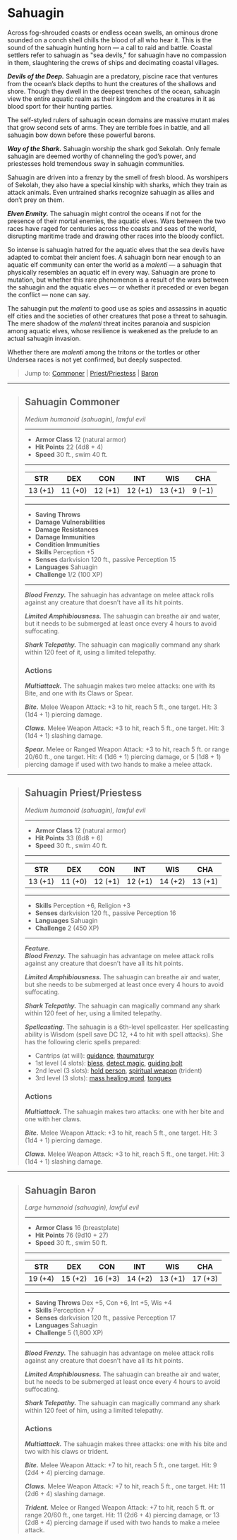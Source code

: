 # Sahuagin
Across fog-shrouded coasts or endless ocean swells, an ominous drone sounded on a conch shell chills the blood of all who hear it. This is the sound of the sahuagin hunting horn — a call to raid and battle. Coastal settlers refer to sahuagin as "sea devils," for sahuagin have no compassion in them, slaughtering the crews of ships and decimating coastal villages.

***Devils of the Deep.*** Sahuagin are a predatory, piscine race that ventures from the ocean’s black depths to hunt the creatures of the shallows and shore. Though they dwell in the deepest trenches of the ocean, sahuagin view the entire aquatic realm as their kingdom and the creatures in it as blood sport for their hunting parties.

The self-styled rulers of sahuagin ocean domains are massive mutant males that grow second sets of arms. They are terrible foes in battle, and all sahuagin bow down before these powerful barons.

***Way of the Shark.*** Sahuagin worship the shark god Sekolah. Only female sahuagin are deemed worthy of channeling the god’s power, and priestesses hold tremendous sway in sahuagin communities.

Sahuagin are driven into a frenzy by the smell of fresh blood. As worshipers of Sekolah, they also have a special kinship with sharks, which they train as attack animals. Even untrained sharks recognize sahuagin as allies and don’t prey on them.

***Elven Enmity.*** The sahuagin might control the oceans if not for the presence of their mortal enemies, the aquatic elves. Wars between the two races have raged for centuries across the coasts and seas of the world, disrupting maritime trade and drawing other races into the bloody conflict.

So intense is sahuagin hatred for the aquatic elves that the sea devils have adapted to combat their ancient foes. A sahuagin born near enough to an aquatic elf community can enter the world as a *malenti* — a sahuagin that physically resembles an aquatic elf in every way. Sahuagin are prone to mutation, but whether this rare phenomenon is a result of the wars between the sahuagin and the aquatic elves — or whether it preceded or even began the conflict — none can say.

The sahuagin put the *malenti* to good use as spies and assassins in aquatic elf cities and the societies of other creatures that pose a threat to sahuagin. The mere shadow of the *malenti* threat incites paranoia and suspicion among aquatic elves, whose resilience is weakened as the prelude to an actual sahuagin invasion.

Whether there are *malenti* among the tritons or the tortles or other Undersea races is not yet confirmed, but deeply suspected.

> Jump to: [Commoner](#commoner) | [Priest/Priestess](#priestpriestess) | [Baron](#baron)

---

>## Sahuagin Commoner
>*Medium humanoid (sahuagin), lawful evil*
>___
>- **Armor Class** 12 (natural armor)
>- **Hit Points** 22 (4d8 + 4)
>- **Speed** 30 ft., swim 40 ft.
>___
>|STR|DEX|CON|INT|WIS|CHA|
>|:---:|:---:|:---:|:---:|:---:|:---:|
>|13 (+1)|11 (+0)|12 (+1)|12 (+1)|13 (+1)|9 (−1)|
>
>___
>- **Saving Throws** 
>- **Damage Vulnerabilities** 
>- **Damage Resistances** 
>- **Damage Immunities** 
>- **Condition Immunities** 
>- **Skills** Perception +5
>- **Senses** darkvision 120 ft., passive Perception 15
>- **Languages** Sahuagin
>- **Challenge** 1/2 (100 XP)
>___
>***Blood Frenzy.*** The sahuagin has advantage on melee attack rolls against any creature that doesn’t have all its hit points.
>
>***Limited Amphibiousness.*** The sahuagin can breathe air and water, but it needs to be submerged at least once every 4 hours to avoid suffocating.
>
>***Shark Telepathy.*** The sahuagin can magically command any shark within 120 feet of it, using a limited telepathy.
>
>### Actions
>***Multiattack.*** The sahuagin makes two melee attacks: one with its Bite, and one with its Claws or Spear.
>
>***Bite.*** Melee Weapon Attack: +3 to hit, reach 5 ft., one target. Hit: 3 (1d4 + 1) piercing damage.
>
>***Claws.*** Melee Weapon Attack: +3 to hit, reach 5 ft., one target. Hit: 3 (1d4 + 1) slashing damage.
>
>***Spear.*** Melee or Ranged Weapon Attack: +3 to hit, reach 5 ft. or range 20/60 ft., one target. Hit: 4 (1d6 + 1) piercing damage, or 5 (1d8 + 1) piercing damage if used with two hands to make a melee attack.

---

>## Sahuagin Priest/Priestess
>*Medium humanoid (sahuagin), lawful evil*
>___
>- **Armor Class** 12 (natural armor)
>- **Hit Points** 33 (6d8 + 6)
>- **Speed** 30 ft., swim 40 ft.
>___
>|STR|DEX|CON|INT|WIS|CHA|
>|:---:|:---:|:---:|:---:|:---:|:---:|
>|13 (+1)|11 (+0)|12 (+1)|12 (+1)|14 (+2)|13 (+1)|
>
>___
>- **Skills** Perception +6, Religion +3
>- **Senses** darkvision 120 ft., passive Perception 16
>- **Languages** Sahuagin
>- **Challenge** 2 (450 XP)
>___
>***Feature.***   
>***Blood Frenzy.*** The sahuagin has advantage on melee attack rolls against any creature that doesn’t have all its hit points.
>
>***Limited Amphibiousness.*** The sahuagin can breathe air and water, but she needs to be submerged at least once every 4 hours to avoid suffocating.
>
>***Shark Telepathy.*** The sahuagin can magically command any shark within 120 feet of her, using a limited telepathy.
>
>***Spellcasting.*** The sahuagin is a 6th-level spellcaster. Her spellcasting ability is Wisdom (spell save DC 12, +4 to hit with spell attacks). She has the following cleric spells prepared:
>
>* Cantrips (at will): [guidance](../Magic/Spells/guidance.md), [thaumaturgy](../Magic/Spells/thaumaturgy.md)
>* 1st level (4 slots): [bless](../Magic/Spells/bless.md), [detect magic](../Magic/Spells/detect-magic.md), [guiding bolt](../Magic/Spells/guiding-bolt.md)
>* 2nd level (3 slots): [hold person](../Magic/Spells/hold-person.md), [spiritual weapon](../Magic/Spells/spiritual-weapon.md) (trident)
>* 3rd level (3 slots): [mass healing word](../Magic/Spells/mass-healing-word.md), [tongues](../Magic/Spells/tongues.md)
>
>### Actions
>***Multiattack.*** The sahuagin makes two attacks: one with her bite and one with her claws.
>
>***Bite.*** Melee Weapon Attack: +3 to hit, reach 5 ft., one target. Hit: 3 (1d4 + 1) piercing damage.
>
>***Claws.*** Melee Weapon Attack: +3 to hit, reach 5 ft., one target. Hit: 3 (1d4 + 1) slashing damage.

---

>## Sahuagin Baron
>*Large humanoid (sahuagin), lawful evil*
>___
>- **Armor Class** 16 (breastplate)
>- **Hit Points** 76 (9d10 + 27)
>- **Speed** 30 ft., swim 50 ft.
>___
>|STR|DEX|CON|INT|WIS|CHA|
>|:---:|:---:|:---:|:---:|:---:|:---:|
>|19 (+4)|15 (+2)|16 (+3)|14 (+2)|13 (+1)|17 (+3)|
>
>___
>- **Saving Throws** Dex +5, Con +6, Int +5, Wis +4
>- **Skills** Perception +7
>- **Senses** darkvision 120 ft., passive Perception 17
>- **Languages** Sahuagin
>- **Challenge** 5 (1,800 XP)
>___
>***Blood Frenzy.*** The sahuagin has advantage on melee attack rolls against any creature that doesn’t have all its hit points.
>
>***Limited Amphibiousness.*** The sahuagin can breathe air and water, but he needs to be submerged at least once every 4 hours to avoid suffocating.
>
>***Shark Telepathy.*** The sahuagin can magically command any shark within 120 feet of him, using a limited telepathy.
>
>### Actions
>***Multiattack.*** The sahuagin makes three attacks: one with his bite and two with his claws or trident.
>
>***Bite.*** Melee Weapon Attack: +7 to hit, reach 5 ft., one target. Hit: 9 (2d4 + 4) piercing damage.
>
>***Claws.*** Melee Weapon Attack: +7 to hit, reach 5 ft., one target. Hit: 11 (2d6 + 4) slashing damage.
>
>***Trident.*** Melee or Ranged Weapon Attack: +7 to hit, reach 5 ft. or range 20/60 ft., one target. Hit: 11 (2d6 + 4) piercing damage, or 13 (2d8 + 4) piercing damage if used with two hands to make a melee attack.
